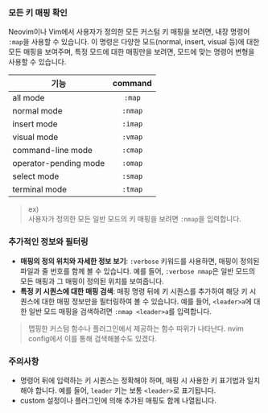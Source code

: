 ### 모든 키 매핑 확인

Neovim이나 Vim에서 사용자가 정의한 모든 커스텀 키 매핑을 보려면, 내장 명령어 `:map`을 사용할 수 있습니다. 이 명령은 다양한 모드(normal, insert, visual 등)에 대한 모든 매핑을 보여주며, 특정 모드에 대한 매핑만을 보려면, 모드에 맞는 명령어 변형을 사용할 수 있습니다.

| 기능                  | command |
| --------------------- | :-----: |
| all mode              | `:map`  |
| normal mode           | `:nmap` |
| insert mode           | `:imap` |
| visual mode           | `:vmap` |
| command-line mode     | `:cmap` |
| operator-pending mode | `:omap` |
| select mode           | `:smap` |
| terminal mode         | `:tmap` |

> ex)  
> 사용자가 정의한 모든 일반 모드의 키 매핑을 보려면 `:nmap`을 입력합니다.

### 추가적인 정보와 필터링

- **매핑의 정의 위치와 자세한 정보 보기**: `:verbose` 키워드를 사용하면, 매핑이 정의된 파일과 줄 번호를 함께 볼 수 있습니다. 예를 들어, `:verbose nmap`은 일반 모드의 모든 매핑과 그 매핑이 정의된 위치를 보여줍니다.
- **특정 키 시퀀스에 대한 매핑 검색**: 매핑 명령 뒤에 키 시퀀스를 추가하여 해당 키 시퀀스에 대한 매핑 정보만을 필터링하여 볼 수 있습니다. 예를 들어, `<leader>a`에 대한 일반 모드 매핑을 검색하려면 `:nmap <leader>a`를 입력합니다.

> 맵핑한 커스텀 함수나 플러그인에서 제공하는 함수 따위가 나타난다. nvim config에서 이를 통해 검색해볼수도
> 있겠다.

### 주의사항

- 명령어 뒤에 입력하는 키 시퀀스는 정확해야 하며, 매핑 시 사용한 키 표기법과 일치해야 합니다. 예를 들어, `leader` 키는 보통 `<leader>`로 표기됩니다.
- custom 설정이나 플러그인에 의해 추가된 매핑도 함께 나열됩니다.
